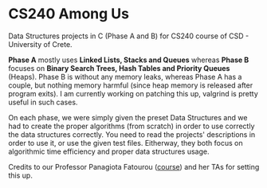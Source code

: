 # CS240 Among Us

Data Structures projects in C (Phase A and B) for CS240 course of CSD - University of Crete. 

**Phase A** mostly uses **Linked Lists, Stacks and Queues** whereas **Phase B** focuses on **Binary Search Trees, Hash Tables and Priority Queues** (Heaps). Phase B is without any memory leaks, whereas Phase A has a couple, but nothing memory harmful (since heap memory is released after program exits). I am currently working on patching this up, valgrind is pretty useful in such cases. 

On each phase, we were simply given the preset Data Structures and we had to create the proper algorithms (from scratch) in order to use correctly the data structures correctly. You need to read the projects' descriptions in order to use it, or use the given test files. Eitherway, they both focus on algorithmic time efficiency and proper data structures usage. 

Credits to our Professor Panagiota Fatourou ([course](https://www.csd.uoc.gr/~hy240/current/en/index.php)) and her TAs for setting this up. 

